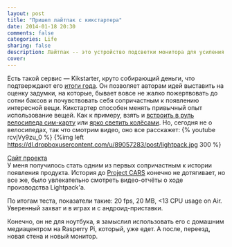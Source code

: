 ```yaml
---
layout: post
title: "Пришел лайтпак с кикстартера"
date: 2014-01-18 20:30
comments: false
categories: Life
sharing: false
description: Лайтпак -- это устройство подсветки монитора для усиления эффекта присутствия.
cover: 
---
```

Есть такой сервис — Kikstarter, круто собирающий деньги, что подтверждают его [итоги года](http://goo.gl/SulF0j). Он позволяет авторам идей выставить на оценку задумки, на которые, бывает вовсе не жалко пожертвовать до сотни баксов и почувствовать себя сопричастным к появлению интересной вещи. Кикстартер способен менять привычный опыт использование вещей. Как к примеру, взять и [встроить в руль велосипеда сим-карту](http://goo.gl/YDq16q) или [ярко светить колёсами](http://goo.gl/84XO1X). Но, сегодня не о велосипедах, так что смотрим видео, оно все расскажет:
{% youtube rcvjVy9zu_0 %} 
{%img  left  https://dl.dropboxusercontent.com/u/89057283/post/lightpack.jpg 300 %}
            
[Сайт проекта](http://lightpack.tv/)  
У меня получилось стать одним из первых сопричастным к истории появления продукта. История до [Project CARS](http://ru.wikipedia.org/wiki/Project_CARS) конечно не дотягивает, но все же, было увлекательно смотреть видео-отчёты о ходе производства Lightpack'a.


По итогам теста, показатели такие: 20 fps, 20 MB, <13 CPU usage on Air. Уверенный захват и в играх и с андроид-приставки.

Конечно, он не для ноутбука, я замыслил использовать его с домашним медиацентром на Rasperry Pi, который, уже едет.
А после, переезд, новая стена и новый монитор.